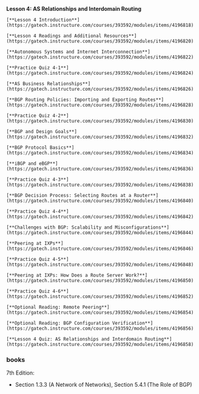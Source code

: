 **Lesson 4: AS Relationships and Interdomain Routing**
    
    [**Lesson 4 Introduction**](https://gatech.instructure.com/courses/393592/modules/items/4196818)
    
    [**Lesson 4 Readings and Additional Resources**](https://gatech.instructure.com/courses/393592/modules/items/4196820)
    
    [**Autonomous Systems and Internet Interconnection**](https://gatech.instructure.com/courses/393592/modules/items/4196822)
    
    [**Practice Quiz 4-1**](https://gatech.instructure.com/courses/393592/modules/items/4196824)
    
    [**AS Business Relationships**](https://gatech.instructure.com/courses/393592/modules/items/4196826)
    
    [**BGP Routing Policies: Importing and Exporting Routes**](https://gatech.instructure.com/courses/393592/modules/items/4196828)
    
    [**Practice Quiz 4-2**](https://gatech.instructure.com/courses/393592/modules/items/4196830)
    
    [**BGP and Design Goals**](https://gatech.instructure.com/courses/393592/modules/items/4196832)
    
    [**BGP Protocol Basics**](https://gatech.instructure.com/courses/393592/modules/items/4196834)
    
    [**iBGP and eBGP**](https://gatech.instructure.com/courses/393592/modules/items/4196836)
    
    [**Practice Quiz 4-3**](https://gatech.instructure.com/courses/393592/modules/items/4196838)
    
    [**BGP Decision Process: Selecting Routes at a Router**](https://gatech.instructure.com/courses/393592/modules/items/4196840)
    
    [**Practice Quiz 4-4**](https://gatech.instructure.com/courses/393592/modules/items/4196842)
    
    [**Challenges with BGP: Scalability and Misconfigurations**](https://gatech.instructure.com/courses/393592/modules/items/4196844)
    
    [**Peering at IXPs**](https://gatech.instructure.com/courses/393592/modules/items/4196846)
    
    [**Practice Quiz 4-5**](https://gatech.instructure.com/courses/393592/modules/items/4196848)
    
    [**Peering at IXPs: How Does a Route Server Work?**](https://gatech.instructure.com/courses/393592/modules/items/4196850)
    
    [**Practice Quiz 4-6**](https://gatech.instructure.com/courses/393592/modules/items/4196852)
    
    [**Optional Reading: Remote Peering**](https://gatech.instructure.com/courses/393592/modules/items/4196854)
    
    [**Optional Reading: BGP Configuration Verification**](https://gatech.instructure.com/courses/393592/modules/items/4196856)
    
    [**Lesson 4 Quiz: AS Relationships and Interdomain Routing**](https://gatech.instructure.com/courses/393592/modules/items/4196858)

### books
7th Edition: 
- Section 1.3.3 (A Network of Networks), Section 5.4.1 (The Role of BGP)

